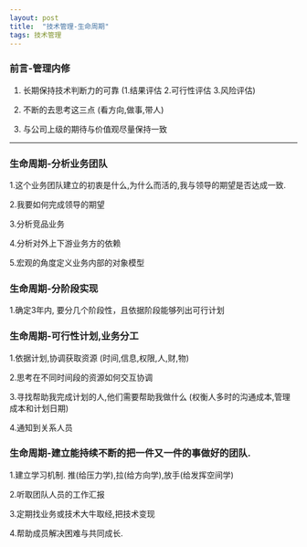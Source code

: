 ```yaml
---
layout: post
title:  "技术管理-生命周期"
tags: 技术管理
---
```


### 前言-管理内修

   1. 长期保持技术判断力的可靠 (1.结果评估 2.可行性评估 3.风险评估)
   
   2. 不断的去思考这三点 (看方向,做事,带人)
   
   3. 与公司上级的期待与价值观尽量保持一致
        
---
        
### 生命周期-分析业务团队  
    
   1.这个业务团队建立的初衷是什么,为什么而活的,我与领导的期望是否达成一致.
   
   2.我要如何完成领导的期望
   
   3.分析竞品业务
   
   4.分析对外上下游业务方的依赖
   
   5.宏观的角度定义业务内部的对象模型
    
### 生命周期-分阶段实现

   1.确定3年内, 要分几个阶段性，且依据阶段能够列出可行计划
    
### 生命周期-可行性计划,业务分工

   1.依据计划,协调获取资源 (时间,信息,权限,人,财,物)
   
   2.思考在不同时间段的资源如何交互协调
   
   3.寻找帮助我完成计划的人,他们需要帮助我做什么 (权衡人多时的沟通成本,管理成本和计划日期)
   
   4.通知到关系人员
    
### 生命周期-建立能持续不断的把一件又一件的事做好的团队.

   1.建立学习机制. 推(给压力学),拉(给方向学),放手(给发挥空间学)
       
   2.听取团队人员的工作汇报
       
   3.定期找业务或技术大牛取经,把技术变现
       
   4.帮助成员解决困难与共同成长.
       
